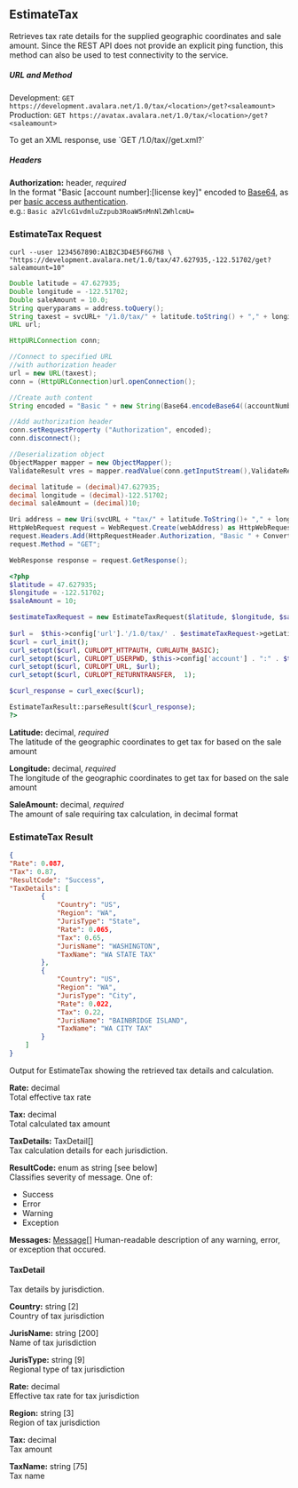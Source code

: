 ## EstimateTax

Retrieves tax rate details for the supplied geographic coordinates and sale amount.
Since the REST API does not provide an explicit ping function, this method can also be used to test connectivity to the service.

##### URL and Method

Development: `GET https://development.avalara.net/1.0/tax/<location>/get?<saleamount>`  
Production: `GET https://avatax.avalara.net/1.0/tax/<location>/get?<saleamount>`
    
<aside class='notice'>
    To get an XML response, use `GET /1.0/tax/<location>/get.xml?<saleamount>`
</aside>

##### Headers

**Authorization:** header, *required*  
In the format "Basic [account number]:[license key]" encoded to <a href="http://en.wikipedia.org/wiki/Base64" target="_parent">Base64</a>, as per <a href="http://en.wikipedia.org/wiki/Basic_access_authentication" target="_parent">basic access authentication</a>.  
e.g.: `Basic a2VlcG1vdmluZzpub3RoaW5nMnNlZWhlcmU=`

### EstimateTax Request

```shell
curl --user 1234567890:A1B2C3D4E5F6G7H8 \
"https://development.avalara.net/1.0/tax/47.627935,-122.51702/get?saleamount=10"
```

```java
Double latitude = 47.627935;
Double longitude = -122.51702;
Double saleAmount = 10.0;
String queryparams = address.toQuery();
String taxest = svcURL+ "/1.0/tax/" + latitude.toString() + "," + longitude.toString() + "/get?saleamount=" + saleAmount.toString();
URL url;

HttpURLConnection conn;

//Connect to specified URL 
//with authorization header
url = new URL(taxest);
conn = (HttpURLConnection)url.openConnection();

//Create auth content
String encoded = "Basic " + new String(Base64.encodeBase64((accountNumber + ":"+licenseKey).getBytes()));

//Add authorization header
conn.setRequestProperty ("Authorization", encoded);
conn.disconnect();

//Deserialization object
ObjectMapper mapper = new ObjectMapper();
ValidateResult vres = mapper.readValue(conn.getInputStream(),ValidateResult.class);
```

```csharp
decimal latitude = (decimal)47.627935;
decimal longitude = (decimal)-122.51702;
decimal saleAmount = (decimal)10;

Uri address = new Uri(svcURL + "tax/" + latitude.ToString()+ "," + longitude.ToString() + "/get.xml?saleamount=" + saleAmount);
HttpWebRequest request = WebRequest.Create(webAddress) as HttpWebRequest;
request.Headers.Add(HttpRequestHeader.Authorization, "Basic " + Convert.ToBase64String(ASCIIEncoding.ASCII.GetBytes(accountNum + ":" + license)));
request.Method = "GET";

WebResponse response = request.GetResponse();
```

```php
<?php
$latitude = 47.627935;
$longitude = -122.51702;
$saleAmount = 10;

$estimateTaxRequest = new EstimateTaxRequest($latitude, $longitude, $saleAmount);
 
$url =  $this->config['url'].'/1.0/tax/' . $estimateTaxRequest->getLatitude() . "," . $estimateTaxRequest->getLongitude() . '/get?saleamount=' . $estimateTaxRequest->getSaleAmount();
$curl = curl_init();
curl_setopt($curl, CURLOPT_HTTPAUTH, CURLAUTH_BASIC);
curl_setopt($curl, CURLOPT_USERPWD, $this->config['account'] . ":" . $this->config['license']);
curl_setopt($curl, CURLOPT_URL, $url);
curl_setopt($curl, CURLOPT_RETURNTRANSFER,	1);

$curl_response = curl_exec($curl);

EstimateTaxResult::parseResult($curl_response);  
?>    
```

**Latitude:** decimal, *required*  
The latitude of the geographic coordinates to get tax for based on the sale amount

**Longitude:** decimal, *required*  
The longitude of the geographic coordinates to get tax for based on the sale amount

**SaleAmount:** decimal, *required*  
The amount of sale requiring tax calculation, in decimal format

### EstimateTax Result

```json
{
"Rate": 0.087,
"Tax": 0.87,
"ResultCode": "Success",
"TaxDetails": [
        {
            "Country": "US",
            "Region": "WA",
            "JurisType": "State",
            "Rate": 0.065,
            "Tax": 0.65,
            "JurisName": "WASHINGTON",
            "TaxName": "WA STATE TAX"
        },
        {
            "Country": "US",
            "Region": "WA",
            "JurisType": "City",
            "Rate": 0.022,
            "Tax": 0.22,
            "JurisName": "BAINBRIDGE ISLAND",
            "TaxName": "WA CITY TAX"
        }
    ]
}

```

Output for EstimateTax showing the retrieved tax details and calculation.

**Rate:** decimal  
Total effective tax rate

**Tax:** decimal  
Total calculated tax amount

**TaxDetails:** TaxDetail[]  
Tax calculation details for each jurisdiction.

**ResultCode:** enum as string [see below]  
Classifies severity of message. One of:

* Success
* Error
* Warning
* Exception

**Messages:** <a href='#errors'>Message[]</a>
Human-readable description of any warning, error, or exception that occured.

#### TaxDetail

Tax details by jurisdiction.

**Country:** string [2]  
Country of tax jurisdiction

**JurisName:** string [200]  
Name of tax jurisdiction

**JurisType:** string [9]  
Regional type of tax jurisdiction

**Rate:** decimal  
Effective tax rate for tax jurisdiction

**Region:** string [3]  
Region of tax jurisdiction

**Tax:** decimal  
Tax amount

**TaxName:** string [75]  
Tax name
